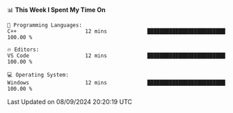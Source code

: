 
<!--START_SECTION:waka-->
📊 **This Week I Spent My Time On** 

```text
💬 Programming Languages: 
C++                      12 mins             █████████████████████████   100.00 % 

🔥 Editors: 
VS Code                  12 mins             █████████████████████████   100.00 % 

💻 Operating System: 
Windows                  12 mins             █████████████████████████   100.00 % 
```


 Last Updated on 08/09/2024 20:20:19 UTC
<!--END_SECTION:waka-->
